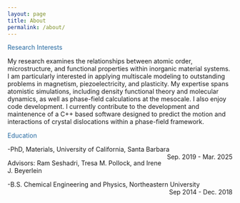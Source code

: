 ```yaml
---
layout: page
title: About
permalink: /about/
---
```

<font color="2569A1">Research Interests</font>

My research examines the relationships between atomic order, microstructure, and functional properties within inorganic material systems. I am particularly interested
in applying multiscale modeling to outstanding problems in magnetism, piezoelectricity, and plasticity. My expertise spans atomistic simulations, including density functional 
theory and molecular dynamics, as well as phase-field calculations at the mesocale. I also enjoy code development. I currently contribute to the development and maintenence of a 
C++ based software designed to predict the motion and interactions of crystal dislocations within a phase-field framework.

<font color="2569A1">Education</font>

-PhD, Materials, University of California, Santa Barbara <span style="float: right;">Sep. 2019 - Mar. 2025</span>

Advisors: Ram Seshadri, Tresa M. Pollock, and Irene J. Beyerlein

-B.S. Chemical Engineering and Physics, Northeastern University <span style="float: right;">Sep 2014 - Dec. 2018</span>


